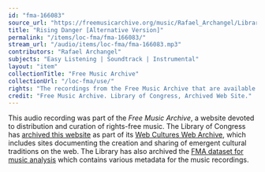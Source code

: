 ```yaml
---
id: "fma-166083"
source_url: "https://freemusicarchive.org/music/Rafael_Archangel/Library_Music_Vol1/Rafael_Archangel_-_Library_Music_Vol1_-_20_Rising_Danger_-Alternative_Version-"
title: "Rising Danger [Alternative Version]"
permalink: "/items/loc-fma/fma-166083/"
stream_url: "/audio/items/loc-fma/fma-166083.mp3"
contributors: "Rafael Archangel"
subjects: "Easy Listening | Soundtrack | Instrumental"
layout: "item"
collectionTitle: "Free Music Archive"
collectionUrl: "/loc-fma/use/"
rights: "The recordings from the Free Music Archive that are available on Citizen DJ have a CC0 1.0 Universal License (Public Domain Dedication) which means you can copy, modify, distribute and perform the work, even for commercial purposes, all without asking permission."
credit: "Free Music Archive. Library of Congress, Archived Web Site."
---
```


This audio recording was part of the _Free Music Archive_, a website devoted to distribution and curation of rights-free music. The Library of Congress has [archived this website](https://www.loc.gov/item/lcwaN0026492/) as part of its [Web Cultures Web Archive](https://www.loc.gov/collections/web-cultures-web-archive/about-this-collection/), which includes sites documenting the creation and sharing of emergent cultural traditions on the web. The Library has also archived the [FMA dataset for music analysis](https://catalog.loc.gov/vwebv/search?searchCode=LCCN&searchArg=2018655052&searchType=1&permalink=y) which contains various metadata for the music recordings.